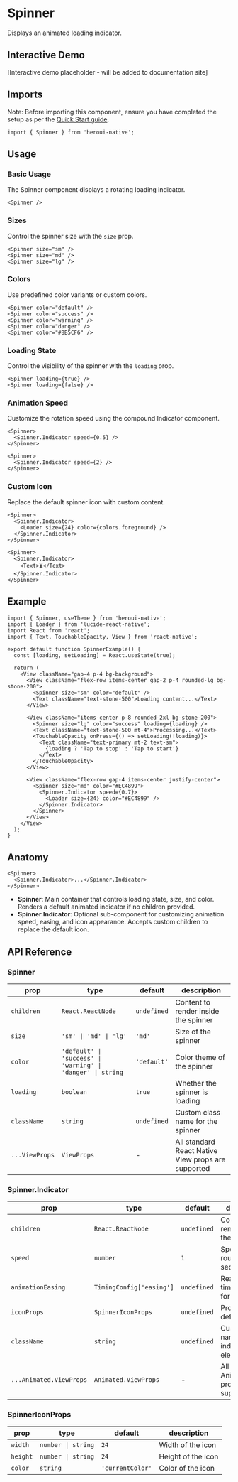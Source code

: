 # Spinner

Displays an animated loading indicator.

## Interactive Demo

[Interactive demo placeholder - will be added to documentation site]

## Imports

Note: Before importing this component, ensure you have completed the setup as per the [Quick Start guide](../../../README.md).

```tsx
import { Spinner } from 'heroui-native';
```

## Usage

### Basic Usage

The Spinner component displays a rotating loading indicator.

```tsx
<Spinner />
```

### Sizes

Control the spinner size with the `size` prop.

```tsx
<Spinner size="sm" />
<Spinner size="md" />
<Spinner size="lg" />
```

### Colors

Use predefined color variants or custom colors.

```tsx
<Spinner color="default" />
<Spinner color="success" />
<Spinner color="warning" />
<Spinner color="danger" />
<Spinner color="#8B5CF6" />
```

### Loading State

Control the visibility of the spinner with the `loading` prop.

```tsx
<Spinner loading={true} />
<Spinner loading={false} />
```

### Animation Speed

Customize the rotation speed using the compound Indicator component.

```tsx
<Spinner>
  <Spinner.Indicator speed={0.5} />
</Spinner>

<Spinner>
  <Spinner.Indicator speed={2} />
</Spinner>
```

### Custom Icon

Replace the default spinner icon with custom content.

```tsx
<Spinner>
  <Spinner.Indicator>
    <Loader size={24} color={colors.foreground} />
  </Spinner.Indicator>
</Spinner>

<Spinner>
  <Spinner.Indicator>
    <Text>⏳</Text>
  </Spinner.Indicator>
</Spinner>
```

## Example

```tsx
import { Spinner, useTheme } from 'heroui-native';
import { Loader } from 'lucide-react-native';
import React from 'react';
import { Text, TouchableOpacity, View } from 'react-native';

export default function SpinnerExample() {
  const [loading, setLoading] = React.useState(true);

  return (
    <View className="gap-4 p-4 bg-background">
      <View className="flex-row items-center gap-2 p-4 rounded-lg bg-stone-200">
        <Spinner size="sm" color="default" />
        <Text className="text-stone-500">Loading content...</Text>
      </View>

      <View className="items-center p-8 rounded-2xl bg-stone-200">
        <Spinner size="lg" color="success" loading={loading} />
        <Text className="text-stone-500 mt-4">Processing...</Text>
        <TouchableOpacity onPress={() => setLoading(!loading)}>
          <Text className="text-primary mt-2 text-sm">
            {loading ? 'Tap to stop' : 'Tap to start'}
          </Text>
        </TouchableOpacity>
      </View>

      <View className="flex-row gap-4 items-center justify-center">
        <Spinner size="md" color="#EC4899">
          <Spinner.Indicator speed={0.7}>
            <Loader size={24} color="#EC4899" />
          </Spinner.Indicator>
        </Spinner>
      </View>
    </View>
  );
}
```

## Anatomy

```tsx
<Spinner>
  <Spinner.Indicator>...</Spinner.Indicator>
</Spinner>
```

- **Spinner**: Main container that controls loading state, size, and color. Renders a default animated indicator if no children provided.
- **Spinner.Indicator**: Optional sub-component for customizing animation speed, easing, and icon appearance. Accepts custom children to replace the default icon.

## API Reference

### Spinner

| prop           | type                                                        | default     | description                                        |
| -------------- | ----------------------------------------------------------- | ----------- | -------------------------------------------------- |
| `children`     | `React.ReactNode`                                           | `undefined` | Content to render inside the spinner               |
| `size`         | `'sm' \| 'md' \| 'lg'`                                      | `'md'`      | Size of the spinner                                |
| `color`        | `'default' \| 'success' \| 'warning' \| 'danger' \| string` | `'default'` | Color theme of the spinner                         |
| `loading`      | `boolean`                                                   | `true`      | Whether the spinner is loading                     |
| `className`    | `string`                                                    | `undefined` | Custom class name for the spinner                  |
| `...ViewProps` | `ViewProps`                                                 | -           | All standard React Native View props are supported |

### Spinner.Indicator

| prop                    | type                     | default     | description                                      |
| ----------------------- | ------------------------ | ----------- | ------------------------------------------------ |
| `children`              | `React.ReactNode`        | `undefined` | Content to render inside the indicator           |
| `speed`                 | `number`                 | `1`         | Speed in rounds per second                       |
| `animationEasing`       | `TimingConfig['easing']` | `undefined` | Reanimated timing easing for indicator           |
| `iconProps`             | `SpinnerIconProps`       | `undefined` | Props for the default icon                       |
| `className`             | `string`                 | `undefined` | Custom class name for the indicator element      |
| `...Animated.ViewProps` | `Animated.ViewProps`     | -           | All Reanimated Animated.View props are supported |

### SpinnerIconProps

| prop     | type               | default          | description        |
| -------- | ------------------ | ---------------- | ------------------ |
| `width`  | `number \| string` | `24`             | Width of the icon  |
| `height` | `number \| string` | `24`             | Height of the icon |
| `color`  | `string`           | `'currentColor'` | Color of the icon  |
